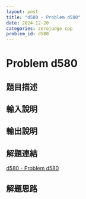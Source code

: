 ```yaml
---
layout: post
title: "d580 - Problem d580"
date: 2024-12-20
categories: zerojudge cpp
problem_id: d580
---
```


# Problem d580

## 題目描述



## 輸入說明



## 輸出說明



## 解題連結

[d580 - Problem d580](https://zerojudge.tw/ShowProblem?problemid=d580)

## 解題思路

